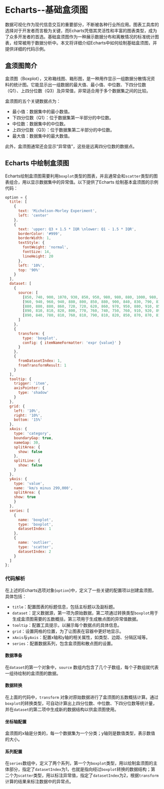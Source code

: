 # Echarts--基础盒须图

数据可视化作为现代信息交互的重要部分，不断被各种行业所应用。图表工具库的选择对于开发者而言极为关键，而Echarts凭借其灵活性和丰富的图表类型，成为了众多开发者的首选。基础盒须图作为一种展示数据分布和离散情况的标准统计图表，经常被用于数据分析中。本文将详细介绍Echarts中如何绘制基础盒须图，并提供详细的代码示例。

## 盒须图简介

盒须图（Boxplot），又称箱线图、箱形图，是一种用作显示一组数据分散情况资料的统计图。它能显示出一组数据的最大值、最小值、中位数、下四分位数（Q1）、上四分位数（Q3）及异常值，非常适合用于多个数据集之间的比较。

盒须图的五个关键数据点为：

- 最小值：数据集中的最小数值。
- 下四分位数（Q1）：位于数据集第一半部分的中位数。
- 中位数：数据集中的中位数。
- 上四分位数（Q3）：位于数据集第二半部分的中位数。
- 最大值：数据集中的最大数值。

此外，盒须图通常还会显示“异常值”，这些是远离四分位数的数据点。

## Echarts 中绘制盒须图

Echarts绘制盒须图需要利用`boxplot`类型的图表，并且通常会和`scatter`类型的图表组合，用以显示数据集中的异常值。以下提供了Echarts 绘制基本盒须图的示例代码：

```javascript
option = {
  title: [
    {
      text: 'Michelson-Morley Experiment',
      left: 'center'
    },
    {
      text: 'upper: Q3 + 1.5 * IQR \nlower: Q1 - 1.5 * IQR',
      borderColor: '#999',
      borderWidth: 1,
      textStyle: {
        fontWeight: 'normal',
        fontSize: 14,
        lineHeight: 20
      },
      left: '10%',
      top: '90%'
    }
  ],
  dataset: [
    {
      source: [
        [850, 740, 900, 1070, 930, 850, 950, 980, 980, 880, 1000, 980, 930, 650, 760, 810, 1000, 1000, 960, 960],
        [960, 940, 960, 940, 880, 800, 850, 880, 900, 840, 830, 790, 810, 880, 880, 830, 800, 790, 760, 800],
        [880, 880, 880, 860, 720, 720, 620, 860, 970, 950, 880, 910, 850, 870, 840, 840, 850, 840, 840, 840],
        [890, 810, 810, 820, 800, 770, 760, 740, 750, 760, 910, 920, 890, 860, 880, 720, 840, 850, 850, 780],
        [890, 840, 780, 810, 760, 810, 790, 810, 820, 850, 870, 870, 810, 740, 810, 940, 950, 800, 810, 870]
      ]
    },
    {
      transform: {
        type: 'boxplot',
        config: { itemNameFormatter: 'expr {value}' }
      }
    },
    {
      fromDatasetIndex: 1,
      fromTransformResult: 1
    }
  ],
  tooltip: {
    trigger: 'item',
    axisPointer: {
      type: 'shadow'
    }
  },
  grid: {
    left: '10%',
    right: '10%',
    bottom: '15%'
  },
  xAxis: {
    type: 'category',
    boundaryGap: true,
    nameGap: 30,
    splitArea: {
      show: false
    },
    splitLine: {
      show: false
    }
  },
  yAxis: {
    type: 'value',
    name: 'km/s minus 299,000',
    splitArea: {
    show: true
    }
  },
  series: [
    {
      name: 'boxplot',
      type: 'boxplot',
      datasetIndex: 1
    },
    {
      name: 'outlier',
      type: 'scatter',
      datasetIndex: 2
    }
  ]
};
```

### 代码解析

在上述的Echarts选项对象(`option`)中，定义了一些关键的配置项以创建盒须图，具体包括：

- `title`：配置图表的标题信息，包括主标题以及副标题。
- `dataset`：定义数据源，第一项为原始数据，第二项通过转换类型`boxplot`用于生成盒须图需要的五数概括，第三项用于生成散点图的异常值数据。
- `tooltip`：配置工具提示，以展示每个数据点的具体信息。
- `grid`：设置网格的位置，为了让图表在容器中更好地显示。
- `xAxis`与`yAxis`：配置x轴和y轴的相关属性，如类型、边距、分隔区域等。
- `series`：配置数据系列，包含盒须图和散点图的设置。

#### 数据準备

在`dataset`的第一个对象中，`source` 数组内包含了几个子数组，每个子数组就代表一组待绘制的盒须图的数据。

#### 数据转换

在上面的代码中，`transform` 对象对原始数据进行了盒须图的五数概括计算。通过`boxplot`的转换类型，可自动计算出上四分位数、中位数、下四分位数等统计量，并在`dataset`的第二项中生成新的数据结构以供盒须图使用。

#### 坐标轴配置

盒须图的x轴是分类的，每一个数据集为一个分类；y轴则是数值类型，表示数值的大小。

#### 系列配置

在`series`数组中，定义了两个系列，第一个为`boxplot`类型，用以绘制盒须图的主体部分，指定了`datasetIndex`为1，也就是指向经过`boxplot`转换的数据结构；第二个为`scatter`类型，用以标注异常值，指定了`datasetIndex`为2，根据`transform`计算的结果来标注数据中的异常点。